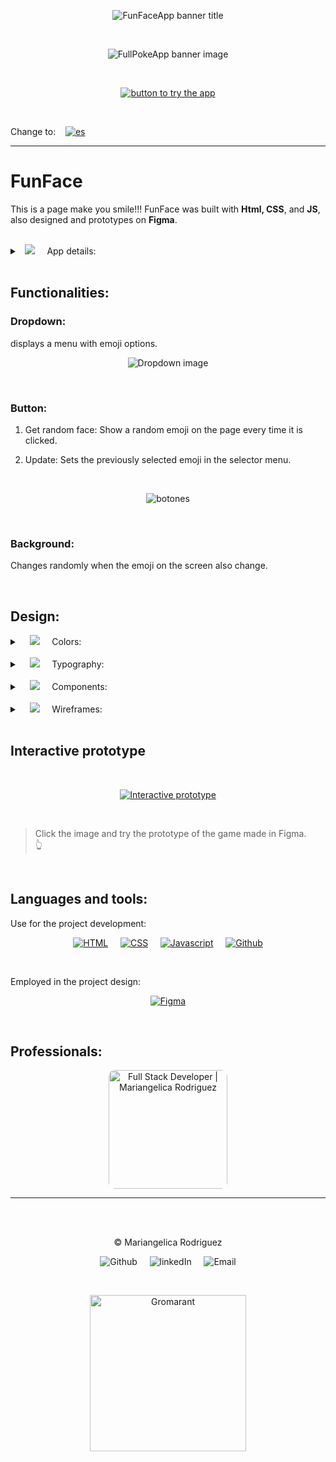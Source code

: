 <p align="center"><img src="images/readme-images/funFace_title.svg" alt="FunFaceApp banner title"/></p>

<br>

<p align="center"><img src="images/readme-images/banner_img_readme.svg" alt="FullPokeApp banner image"/></p>

<br>

<p align="center"><a href="https://gromarant.github.io/FunFace/" target="_blank"><img src="images/readme-images/cta_button.svg" alt="button to try the app"/></a></p>

<br>

Change to:&nbsp; &nbsp; [![es](https://img.shields.io/badge/Language-Spanish-blue.svg)](README.es.md)

---

# FunFace
This is a page make you smile!!! FunFace was built with **Html, CSS**, and **JS**, also designed and prototypes on **Figma**. &nbsp; &nbsp; 

<br>

<details>
<summary>
   &nbsp; <img src="images/readme-images/details_readme.svg"/> &nbsp; &nbsp;
  App details:
</summary>


### Randomly:

 > In the application, features were implemented to change randomly, such as:
  - **Background color:**  &nbsp; the **CSS** background-color property represented in its rgb value was modified using  **Javascript**.
  - **Emoji**  &nbsp; established by the app with **Javascript**, sets a random number that corresponds to the index of the emoji in the list. 

<br>

<p align="center"><a href="https://gromarant.github.io/FunFace/" target="_blank"><img src="images/readme-images/tryBta_readme.svg" alt="button to try the app"/></a></p>
</details>

<br>

## Functionalities:

### Dropdown:

displays a menu with emoji options.<br>

<p align="center"><img src="images/readme-images/dropdown_readme.svg" alt="Dropdown image"/></p>

<br>

### Button:
1. Get random face: Show a random emoji on the page every time it is clicked.<br>

2. Update: Sets the previously selected emoji in the selector menu.<br>

<br>

<p align="center"><img src="images/readme-images/buttons_readme.svg" alt="botones"/></p>

<br>

### Background:
Changes randomly when the emoji on the screen also change.

<br>

<h2 id="design">Design:</h2>

<details>
<summary>
 &nbsp; &nbsp; <img src="src/assets/images/color.svg"/> &nbsp; &nbsp; Colors:
</summary>

### Color palette:
The color palette used in the project includes bright colors to evoke feelings of joy and energy.

<p align="center"><img src="src/assets/images/colours.svg" alt="Color variations (color palette)"/></p>
<p align="center">Color variations were used for color palette creation.</p>

<br>

### Color details:
Design coherence requires bringing information about each basic element, like interface colors.

<br>

<p align="center"><img src="src/assets/images/color_information.svg" alt="Design system's color documentation."/></p>

<br>

- **Category:** Shows the color category and general name.
- **Color sample:** it is a visual representation of the corresponding color.
- **Color hex value:** it’s the code name of the color in hexadecimal nomenclature.
- **Color naming:** represents the naming conventions used in the design system of the project.

<br>

<a href="#design">go back to design section</a>

</details>

<br>

<details>
<summary>
 &nbsp; &nbsp; <img src="src/assets/images/typography.svg"/> &nbsp; &nbsp; Typography:
</summary>
<br>

<p align="center"><img src="src/assets/images/typography_samples.svg" alt="Typography"/></p>
<p align="center">Typography families used in the app.</p>


<br>

<p align="center"><img src="src/assets/images/typography_info.svg" alt="Typography information"/></p>
<p align="center">Typography documentation in the design system.</p>

<br>

The typography information shown in the design system includes font-family, font-weight, font-size and letter-spacing. This is the same information used in web development.

<br>

<a href="#design">go back to design section</a>

</details>

<br>

<details>
<summary>
 &nbsp; &nbsp; <img src="src/assets/images/components.svg"/> &nbsp; &nbsp; Components:
</summary>
<br>

<p align="center"><img src="src/assets/images/buttons_specifications.svg" alt="Start button documentation"/></p>
<p align="center">Start button documentation shown in the design system.</p>

<br>

<a href="#design">go back to design section</a>

</details>

<br>

<details>
<summary>
 &nbsp; &nbsp; <img src="src/assets/images/wireframe.svg"/> &nbsp; &nbsp;  Wireframes:
</summary>

<br>

> Wireframes are prototypes that serve as a visual guide that represents the skeletal framework of the game.

<br>

## Game page:

### Details: 

**1. &nbsp; &nbsp; Whiteboard:** Renders record ( higher score) and current Score that user achieves.<br>
**2. &nbsp; &nbsp; Board:** Shows the snake and its food rendered.<br>
**3. &nbsp; &nbsp; Reload button:** Redirect to the home page to allow users to start a new game.<br>
**4. &nbsp; &nbsp; Pause button:** Enables the user to pause the game ( **Desktop version:** it can be triggered with the keyboard space button ).<br>


<p align="center"><img src="src/assets/images/desktop_wireframe.svg" alt="Desktop wireframe"/></p>
<p align="center">Desktop layout design</p>

<br>

### Wireframe in hight fidelity:

<br>

<p align="center"><img src="src/assets/images/desktop_wireframe_hight.svg" alt="desktop wireframe in hight fidelity"/></p>

<br>

<a href="#design">go back to design section</a>

<br>

---

<br>

### Details:

> The mobile version has <br>
**1. &nbsp; Whiteboard:** Renders record ( higher score) and current Score that user achieves.<br> 
**2. &nbsp; Board:** Shows the snake and its food rendered.<br> 
**3. &nbsp; Reload button:** Redirect to the home page to allow users to start a new game.<br> 
**4. &nbsp; Pause button:** Enables the user to pause the game ( **Desktop version:** it can be triggered with the keyboard space button ).<br><br>
--> as well as:

<br>

**5. &nbsp; &nbsp; Controller:** Allows the user to control the directions that the snake takes around the board ( **Desktop version:** it can be controlled either with the WASD combination or arrow buttons on the keyboard ).<br>

<p align="center"><img src="src/assets/images/mobile_portrait_wireframe.svg" alt="Mobile wireframe in portrait mode" style="width:400px;"/></p>
<p align="center">Mobile layout design in portrait mode</p>

<br>

### Wireframe in hight fidelity:

<br>

<p align="center"><img src="src/assets/images/small_wireframe_hight.svg" alt="tablet and mobile wireframe in portrait mode."/></p>
<p align="center">Tablet (left) and mobile (right) wireframe in high fidelity and portrait mode.</p>

<br>

<a href="#design">go back to design section</a>

<br>

---

<br>

<p align="center"><img src="src/assets/images/mobile_landscape_wireframe.svg" alt="Mobile wireframe on landscape mode"/></p>
<p align="center">Mobile layout design in landscape mode</p>

<br>

### Wireframe in hight fidelity:

<br>

<p align="center"><img src="images/readme-images/mockup_funFace.svg" alt="tablet and mobile wireframe in landscape mode."/></p>
<p align="center">Tablet (left) and mobile (right) wireframe in high fidelity and portrait mode.</p>

<br>

<a href="#design">go back to design section</a>

<br>

</details>

<br>

## Interactive prototype

<br>

<p align="center"><a href="https://www.figma.com/proto/fV01fBdBQbbT5fScqf7ro1/FunFace?page-id=15%3A772&node-id=15-933&viewport=758%2C109%2C0.05&scaling=scale-down&starting-point-node-id=15%3A1603&mode=design&t=el8vVvA5SLjxGeeg-1" target="_blank"><img src="images/readme-images/prototype_readme.svg" alt="Interactive prototype" title="Try the game prototype"/></p></a>

<br>

> Click the image and try the prototype of the game made in Figma. &nbsp; &nbsp; 👆

<br>

## Languages and tools:

Use for the project development:

<p align="center">
<a href="https://developer.mozilla.org/en-US/docs/Web/HTML" target="_blank"><img src="images/readme-images/html_readme_dark_aqua.svg" title="know more about HTML" alt="HTML"/></a> &nbsp; &nbsp;
<a href="https://developer.mozilla.org/en-US/docs/Web/CSS" target="_blank"><img src="images/readme-images/css_readme_dark_aqua.svg" title="know more about CSS" alt="CSS"/></a> &nbsp; &nbsp;
<a href="https://developer.mozilla.org/en-US/docs/Web/JavaScript" target="_blank"><img src="images/readme-images/javascript_readme_dark_aqua.svg" title="know more about Javascript" alt="Javascript"/></a> &nbsp; &nbsp;
<a href="https://github.com/about" target="_blank"><img src="images/readme-images/github_readme_dark_aqua.svg" title="know more about Github" alt="Github"/></a>
</p>

<br>

Employed in the project design:

<p align="center">
<a href="https://www.figma.com/" target="_blank"><img src="images/readme-images/figma_readme_dark_aqua.svg" title="know more about Figma" alt="Figma"/></a>
</p>

<br>

## Professionals:

<a href="https://www.linkedin.com/in/mariangelicarodriguezperez/">
<p align="center"><img src="images/readme-images/professionalCard.webp" style="width:190px; border-radius: 10px;" alt="Full Stack Developer | Mariangelica Rodriguez" title="See my LinkedIn profile"/></p>
</a>

---

<br><br>

<p align="center">© Mariangelica Rodriguez</p>

<p align="center">
<a style="text-decoration:none; cursor:pointer;" href="https://github.com/Gromarant"><img src="images/readme-images/github_readme.svg" alt="Github" title="Visit my Github profile"/></a> &nbsp; &nbsp;
<a style="text-decoration:none; cursor:pointer;" href="https://www.linkedin.com/in/mariangelicarodriguezperez/"><img src="images/readme-images/linkedIn_readme.svg" alt="linkedIn" title="See my LinkedIn profile"/></a> &nbsp; &nbsp;
<a style="text-decoration:none; cursor:pointer;" href="mailto:contacto@gromarant.com"><img src="images/readme-images/mail_readme.svg" alt="Email" title="Write me an email"/></a>
</p>

<br>
<p align="center"><a href="https://www.gromarant.com/"><img src="images/readme-images/logoGromarant-2023.webp" style="width:250px;" alt="Gromarant" title="Visit web portfolio"/></a></p>